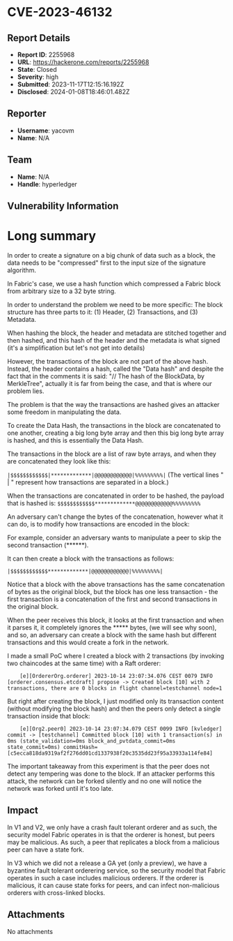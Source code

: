 # CVE-2023-46132

## Report Details
- **Report ID**: 2255968
- **URL**: https://hackerone.com/reports/2255968
- **State**: Closed
- **Severity**: high
- **Submitted**: 2023-11-17T12:15:16.192Z
- **Disclosed**: 2024-01-08T18:46:01.482Z

## Reporter
- **Username**: yacovm
- **Name**: N/A

## Team
- **Name**: N/A
- **Handle**: hyperledger

## Vulnerability Information
# Long summary



In order to create a signature on a big chunk of data  such as a block, the data needs to be "compressed" first to the input size of the signature algorithm.

In Fabric's case, we use a hash function which compressed a Fabric block from arbitrary size to a 32 byte string.

 

In order to understand the problem we need to be more specific: The block structure has three parts to it: (1) Header, (2) Transactions, and (3) Metadata.

When hashing the block, the header and metadata are stitched together and then hashed, and this hash of the header and the metadata is what signed (it's a simplification but let's not get into details)

However, the transactions of the block are not part of the above hash. Instead, the header contains a hash, called the "Data hash" and despite the fact that in the comments it is said: "// The hash of the BlockData, by MerkleTree", actually it is far from being the case, and that is where our problem lies.

The problem is that the way the transactions are hashed gives an attacker some freedom in manipulating the data. 

To create the Data Hash, the transactions in the block are concatenated to one another, creating a big long byte array and then this big long byte array is hashed, and this is essentially the Data Hash.

The transactions in the block are a list of raw byte arrays, and when they are concatenated they look like this:

 

`|$$$$$$$$$$$$|*************|@@@@@@@@@@@@|%%%%%%%%%|`  (The vertical lines " | " represent how transactions are separated in a block.)

When the transactions are concatenated in order to be hashed, the payload that is hashed is: 
`$$$$$$$$$$$$*************@@@@@@@@@@@@%%%%%%%%%`

An adversary can't change the bytes of the concatenation, however what it can do, is to modify how transactions are encoded in the block:

For example, consider an adversary wants to manipulate a peer to skip the second transaction (******).

It can then create a block with the transactions as follows:

`|$$$$$$$$$$$$*************|@@@@@@@@@@@@|%%%%%%%%%| `

Notice that a block with the above transactions has the same concatenation of bytes as the original block, but the block has one less transaction - the first transaction is a concatenation of the first and second transactions in the original block.

 
When the peer receives this block, it looks at the first transaction and when it parses it, it completely ignores the ***** bytes, (we will see why soon), and so, an adversary can create a block with the same hash but different transactions and this would create a fork in the network.

 
I made a small PoC where I created a block with 2 transactions (by invoking two chaincodes at the same time) with a Raft orderer:

```
    [e][OrdererOrg.orderer] 2023-10-14 23:07:34.076 CEST 0079 INFO [orderer.consensus.etcdraft] propose -> Created block [10] with 2 transactions, there are 0 blocks in flight channel=testchannel node=1
```
 

But right after creating the block, I just modified only its transaction content (without modifying the block hash) and then the peers only detect a single transaction inside that block:

 
```
    [e][Org2.peer0] 2023-10-14 23:07:34.079 CEST 0099 INFO [kvledger] commit -> [testchannel] Committed block [10] with 1 transaction(s) in 0ms (state_validation=0ms block_and_pvtdata_commit=0ms state_commit=0ms) commitHash=[c5ecca818da9319af2f276dd01cd1337938f20c3535dd23f95a33933a114fe84]
```

The important takeaway from this experiment is that the peer does not detect any tempering was done to the block. If an attacker performs this attack, the network can be forked silently and no one will notice the network was forked until it's too late.

## Impact

In V1 and V2, we only have a crash fault tolerant orderer and as such, the security model Fabric operates in is that the orderer is honest,
but peers may be malicious. As such, a peer that replicates a block from a malicious peer can have a state fork.

In V3 which we did not a release a GA yet (only a preview), we have a byzantine fault tolerant orderering service, so the security model that Fabric operates in such a case includes malicious orderers. If the orderer is malicious, it can cause state forks for peers, and can infect non-malicious orderers with cross-linked blocks.

## Attachments
No attachments
